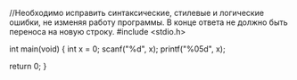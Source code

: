 //Необходимо исправить синтаксические, стилевые и логические ошибки, не изменяя работу программы. В конце ответа не должно быть переноса на новую строку.
#include <stdio.h>

int main(void)
{
   int x = 0;
   scanf("%d", x);
   printf("%05d", x);

   return 0;
}
